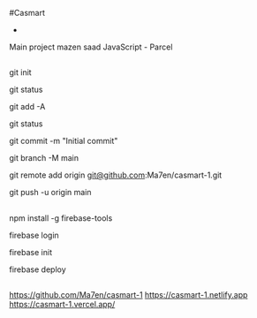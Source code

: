 #Casmart

-

Main project mazen saad
JavaScript - Parcel

## <!-- upload files to github -->

git init

git status

git add -A

git status

git commit -m "Initial commit"

git branch -M main

git remote add origin git@github.com:Ma7en/casmart-1.git

git push -u origin main

## <!-- upload files to firebase -->

npm install -g firebase-tools

firebase login

firebase init

firebase deploy

## <!-- link repo -->

https://github.com/Ma7en/casmart-1
https://casmart-1.netlify.app
https://casmart-1.vercel.app/

## <!-- link repo -->
